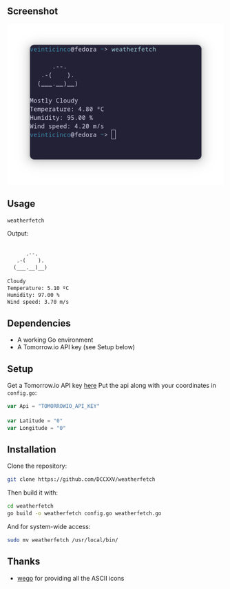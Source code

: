## Screenshot

![screenshot](screenshot/img.png)

## Usage
```bash
weatherfetch
```
Output:
```

      .--.
   .-(    ).
  (___.__)__)

Cloudy
Temperature: 5.10 ºC
Humidity: 97.00 %
Wind speed: 3.70 m/s
```

## Dependencies
* A working Go environment
* A Tomorrow.io API key (see Setup below)

## Setup
Get a Tomorrow.io API key [here](https://www.tomorrow.io/weather-api/)
Put the api along with your coordinates in `config.go`:

```go
var Api = "TOMORROWIO_API_KEY"

var Latitude = "0"
var Longitude = "0"
```

## Installation

Clone the repository:
```bash
git clone https://github.com/DCCXXV/weatherfetch
```

Then build it with:
```bash
cd weatherfetch
go build -o weatherfetch config.go weatherfetch.go
```
And for system-wide access:
```bash
sudo mv weatherfetch /usr/local/bin/
```

## Thanks
* [wego](https://github.com/schachmat/wego) for providing all the ASCII icons
